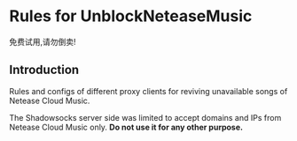 # Rules for UnblockNeteaseMusic
  免费试用,请勿倒卖!
## Introduction

Rules and configs of different proxy clients for reviving unavailable songs of Netease Cloud Music.

The Shadowsocks server side was limited to accept domains and IPs from Netease Cloud Music only. **Do not use it for any other purpose.**

